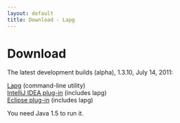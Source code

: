 ```yaml
---
layout: default
title: Download - Lapg
---
```


Download
========

The latest development builds (alpha), 1.3.10, July 14, 2011:

[Lapg](http://sourceforge.net/projects/lapg/files/Application/1.3.10/lapg-1.3.10.zip/download) (command-line utility)  
[IntelliJ IDEA plug-in](http://sourceforge.net/projects/lapg/files/Application/1.3.10/lapg-idea-1.3.10.zip/download) (includes lapg)  
[Eclipse plug-in](http://sourceforge.net/projects/lapg/files/Application/1.3.10/lapg-update-site.zip/download) (includes lapg)

You need Java 1.5 to run it.

